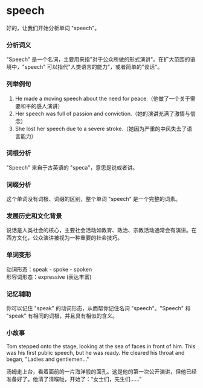 # speech

好的，让我们开始分析单词 "speech"。

  

### 分析词义

  

"Speech" 是一个名词，主要用来指"对于公众所做的形式演讲"。在扩大范围的语境中，"speech" 可以指代"人类语言的能力"，或者简单的"谈话"。

  

### 列举例句

  

1.  He made a moving speech about the need for peace.（他做了一个关于需要和平的感人演讲）
2.  Her speech was full of passion and conviction.（她的演讲充满了激情与信念）
3.  She lost her speech due to a severe stroke.（她因为严重的中风失去了语言能力）

  

### 词根分析

  

"Speech" 来自于古英语的 "speca"，意思是说或者讲。

  

### 词缀分析

  

这个单词没有词根、词缀的区别，整个单词 "speech" 是一个完整的词素。

  

### 发展历史和文化背景

  

说话是人类社会的核心，主要社会活动如教育、政治、宗教活动通常会有演讲。在西方文化，公众演讲被视为一种重要的社会技巧。

  

### 单词变形

  

动词形态：speak - spoke - spoken  
形容词形态：expressive (表达丰富)

  

### 记忆辅助

  

你可以记住 "speak" 的动词形态，从而帮你记住名词 "speech"。"Speech" 和 "speak" 有相同的词根，并且具有相似的含义。

  

### 小故事

  

Tom stepped onto the stage, looking at the sea of faces in front of him. This was his first public speech, but he was ready. He cleared his throat and began, "Ladies and gentlemen..."

  

汤姆走上台，看着面前的一片海洋般的面孔。这是他的第一次公开演讲，但他已经准备好了。他清了清喉咙，开始了：“女士们，先生们......”
